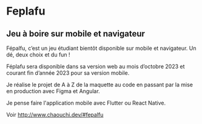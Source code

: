 
# Feplafu
## Jeu à boire sur mobile et navigateur

Fépalfu, c’est un jeu étudiant bientôt disponible sur mobile et navigateur. Un dé, deux choix et du fun !

Féplafu sera disponible dans sa version web au mois d’octobre 2023 et courant fin d’année 2023 pour sa version mobile.

Je réalise le projet de A à Z de la maquette au code en passant par la mise en production avec Figma et Angular.

Je pense faire l'application mobile avec Flutter ou React Native.

Voir http://www.chaouchi.dev/#fepalfu
